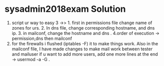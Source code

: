 # sysadmin2018exam Solution
1.  script ur way to easy 3 ->> 1. first in permissions file change name of zones for urs. 2. In dns file, change corresponding hostname, and dns ip. 3. in mailconf, change the hostname and dns . 4.order of execution -> permission,dns then mailconf
2. for the firewalls i flushed (iptables -F) it to make things work. Also in the mailconf file, I have made changes to make mail work between tester and mailuser if u want to add more users, add one more lines at the end -> usermod -a -G <username> .


